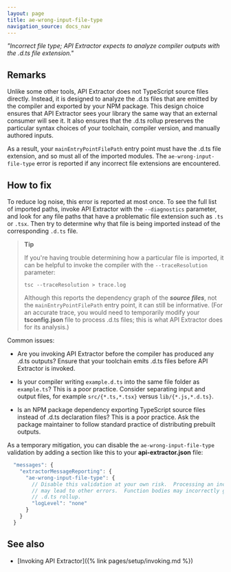 ```yaml
---
layout: page
title: ae-wrong-input-file-type
navigation_source: docs_nav
---
```


*"Incorrect file type; API Extractor expects to analyze compiler outputs with the .d.ts file extension."*

## Remarks

Unlike some other tools, API Extractor does not TypeScript source files directly.  Instead, it is
designed to analyze the .d.ts files that are emitted by the compiler and exported by your NPM package.
This design choice ensures that API Extractor sees your library the same way that an external consumer
will see it.  It also ensures that the .d.ts rollup preserves the particular syntax choices of
your toolchain, compiler version, and manually authored inputs.

As a result, your `mainEntryPointFilePath` entry point must have the .d.ts file extension, and so must
all of the imported modules.  The `ae-wrong-input-file-type` error is reported if any incorrect file extensions
are encountered.


## How to fix

To reduce log noise, this error is reported at most once.  To see the full list of imported paths,
invoke API Extractor with the `--diagnostics` parameter, and look for any file paths that have
a problematic file extension such as `.ts` or `.tsx`.  Then try to determine why that file is being
imported instead of the corresponding `.d.ts` file.

> **Tip**
>
> If you're having trouble determining how a particular file is imported, it can be helpful
> to invoke the compiler with the `--traceResolution` parameter:
>
> ```shell
> tsc --traceResolution > trace.log
> ```
>
> Although this reports the dependency graph of the ***source files***, not the `mainEntryPointFilePath`
> entry point, it can still be informative.  (For an accurate trace, you would need to temporarily modify
> your **tsconfig.json** file to process .d.ts files; this is what API Extractor does for its analysis.)

Common issues:

- Are you invoking API Extractor before the compiler has produced any .d.ts outputs?
  Ensure that your toolchain emits .d.ts files before API Extractor is invoked.

- Is your compiler writing `example.d.ts` into the same file folder as `example.ts`? This is a poor practice.
  Consider separating input and output files, for example `src/{*.ts,*.tsx}` versus `lib/{*.js,*.d.ts}`.

- Is an NPM package dependency exporting TypeScript source files instead of .d.ts declaration files?
  This is a poor practice. Ask the package maintainer to follow standard practice of distributing
  prebuilt outputs.


As a temporary mitigation, you can disable the `ae-wrong-input-file-type` validation by adding a section
like this to your **api-extractor.json** file:

```js
  "messages": {
    "extractorMessageReporting": {
      "ae-wrong-input-file-type": {
        // Disable this validation at your own risk.  Processing an incorrect file type
        // may lead to other errors.  Function bodies may incorrectly get emitted in the
        // .d.ts rollup.
        "logLevel": "none"
      }
    }
  }
```

## See also

- [Invoking API Extractor]({% link pages/setup/invoking.md %})
